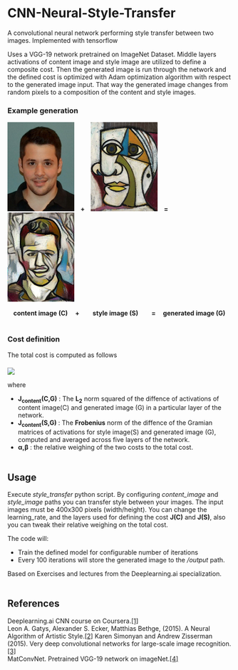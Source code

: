 # CNN-Neural-Style-Transfer

A convolutional neural network performing style transfer between two images. Implemented with tensorflow

Uses a VGG-19 network pretrained on ImageNet Dataset. Middle layers activations of content image 
and style image are utilized to define a composite cost. Then the generated image is run through the network and
the defined cost is optimized with Adam optimization algorithm with respect to the generated image input. 
That way the generated image changes from random pixels to a composition of the content and style images.   

### Example generation

<p float="left">
  <img src="/images/content.jpg" alt="drawing" width="150"/>
  <b>&nbsp;&nbsp;&nbsp;+&nbsp;&nbsp;&nbsp;</b>
  <img src="/images/style.jpg" alt="drawing" width="150"/>
  <b>&nbsp;&nbsp;&nbsp;=&nbsp;&nbsp;&nbsp;</b>
 <img src="/images/generated.png" alt="drawing" width="150"/>
</p>  

**&nbsp;&nbsp;&nbsp;&nbsp;content image (C) &nbsp;&nbsp;&nbsp;  + &nbsp;&nbsp; &nbsp;&nbsp;&nbsp;&nbsp;&nbsp;style image (S) &nbsp;&nbsp;&nbsp;&nbsp;&nbsp;  &nbsp;&nbsp;=  &nbsp;&nbsp;  &nbsp;generated image (G)** 
 <br><br/>
### Cost definition

The total cost is computed as follows

<img src="https://latex.codecogs.com/png.latex?%5Cdpi%7B120%7D%20%5Cbg_white%20%5Clarge%20%24%24J%28G%29%20%3D%20%5Calpha%20J_%7Bcontent%7D%28C%2CG%29%20&plus;%20%5Cbeta%20J_%7Bstyle%7D%28S%2CG%29%24%24" align="middle"/> 

where

* **J<sub>content</sub>(C,G)** : The **L<sub>2</sub>** norm squared of the diffence of activations of content image(C) and generated image (G) in a particular layer of the network. 
* **J<sub>content</sub>(S,G)** : The **Frobenius** norm of the diffence of the Gramian matrices of activations for style image(S) and generated image (G), computed and averaged across five layers of the network. 
* **α,β** : the relative weighing of the two costs to the total cost.
 <br><br/>
## Usage

Execute                      *style_transfer* python script. By configuring *content_image* and *style_image* paths you can transfer style between your images. The input images must be 400x300 pixels (width/height). You can change the learning_rate, and the layers used for defining the cost **J(C)** and **J(S)**, also you can tweak their relative weighing on the total cost.


The code will:
* Train the defined model for configurable number of iterations
* Every 100 iterations will store the generated image to the */output* path.


Based on Exercises and lectures from the Deeplearning.ai specialization.
 <br><br/>
## References

Deeplearning.ai CNN course on Coursera.[[1]](https://www.coursera.org/learn/convolutional-neural-networks)   
Leon A. Gatys, Alexander S. Ecker, Matthias Bethge, (2015). A Neural Algorithm of Artistic Style.[[2]](https://arxiv.org/abs/1508.06576) 
Karen Simonyan and Andrew Zisserman (2015). Very deep convolutional networks for large-scale image recognition.[[3]](https://arxiv.org/pdf/1409.1556.pdf)  
MatConvNet. Pretrained VGG-19 network on imageNet.[[4]](http://www.vlfeat.org/matconvnet/pretrained/)
